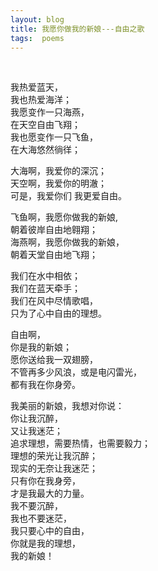 ```yaml
---
layout: blog  
title: 我愿你做我的新娘---自由之歌 
tags:  poems
---
```


<br/>

我热爱蓝天，  
我也热爱海洋；  
我愿变作一只海燕，    
在天空自由飞翔；   
我也愿变作一只飞鱼，     
在大海悠然徜徉；    
 
 
大海啊，我爱你的深沉；  
天空啊，我爱你的明澈；  
可是，我爱你们 
我更爱自由。  

 
飞鱼啊，我愿你做我的新娘,  
朝着彼岸自由地翱翔；  
海燕啊，我愿你做我的新娘，  
朝着天堂自由地飞翔；   
 
我们在水中相依；  
我们在蓝天牵手；   
我们在风中尽情歌唱，   
只为了心中自由的理想。   
 
自由啊，   
你是我的新娘；   
愿你送给我一双翅膀，   
不管再多少风浪，或是电闪雷光，   
都有我在你身旁。   
 
我美丽的新娘，我想对你说：   
你让我沉醉，   
又让我迷茫；   
追求理想，需要热情，也需要毅力；   
理想的荣光让我沉醉；   
现实的无奈让我迷茫；   
只有你在我身旁，   
才是我最大的力量。   
我不要沉醉，   
我也不要迷茫，   
我只要心中的自由，   
你就是我的理想，    
我的新娘！  